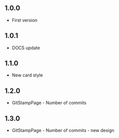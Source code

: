 ## 1.0.0

* First version

## 1.0.1

* DOCS update

## 1.1.0

* New card style

## 1.2.0

* GitStampPage - Number of commits

## 1.3.0

* GitStampPage - Number of commits - new design
